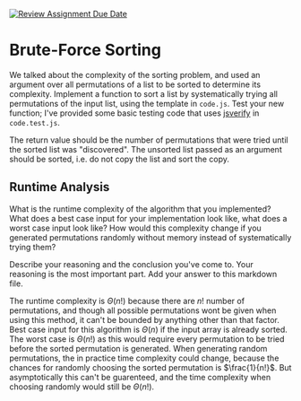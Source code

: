 [![Review Assignment Due Date](https://classroom.github.com/assets/deadline-readme-button-24ddc0f5d75046c5622901739e7c5dd533143b0c8e959d652212380cedb1ea36.svg)](https://classroom.github.com/a/7eEMzrNd)
# Brute-Force Sorting

We talked about the complexity of the sorting problem, and used an argument over
all permutations of a list to be sorted to determine its complexity. Implement
a function to sort a list by systematically trying all permutations of the input
list, using the template in `code.js`. Test your new function; I've provided
some basic testing code that uses [jsverify](https://jsverify.github.io/) in
`code.test.js`.

The return value should be the number of permutations that were tried until the
sorted list was "discovered". The unsorted list passed as an argument should be
sorted, i.e. do not copy the list and sort the copy.

## Runtime Analysis

What is the runtime complexity of the algorithm that you implemented? What does
a best case input for your implementation look like, what does a worst case
input look like? How would this complexity change if you generated permutations
randomly without memory instead of systematically trying them?

Describe your reasoning and the conclusion you've come to. Your reasoning is the
most important part. Add your answer to this markdown file.

The runtime complexity is $\Theta(n!)$ because there are $n!$ number of permutations, and though all possible permutations wont be given when using this method, it can't be bounded by anything other than that factor. 
Best case input for this algorithm is $\Theta(n)$ if the input array is already sorted. The worst case is $\Theta(n!)$ as this would require every permutation to be tried before the sorted permutation is generated.
When generating random permutations, the in practice time complexity could change, because the chances for randomly choosing the sorted permutation is $\frac{1}{n!}$. But asymptotically this can't be guarenteed, and the time complexity when choosing randomly would still be $\Theta(n!)$. 
